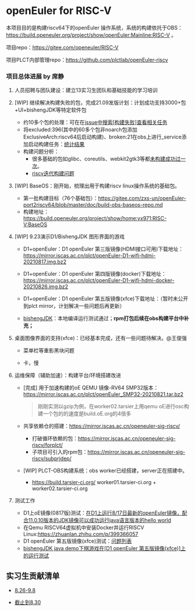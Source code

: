 # openEuler for RISC-V

本项目目的是构建riscv64下的openEuler 操作系统，系统的构建依托于OBS：https://build.openeuler.org/project/show/openEuler:Mainline:RISC-V 。

项目repo：https://gitee.com/openeuler/RISC-V

项目PLCT内部管理repo：https://github.com/plctlab/openEuler-riscv


### 项目总体进展 by 席静

1. 人员招聘与团队建设：建立13实习生团队和基础技能的学习培训
2. [WIP] 继续解决构建失败的包，完成21.09发版计划：计划成功支持3000+包+UI+bishengJDK等特定软件包
   - 约10多个包的处理：可在在[issue中搜索[构建失败]查看相关任务](https://gitee.com/openeuler/RISC-V/issues?utf8=%E2%9C%93&issue_search=%5B%E6%9E%84%E5%BB%BA%E5%A4%B1%E8%B4%A5%5D)
   - 将excluded:396(其中的60多个包非noarch包添加ExclusiveArch:riscv64后启动构建)、broken:21在obs上进行_service添加启动构建任务：[统计结果](https://github.com/plctlab/openEuler-riscv/blob/main/doc/excluded%2Bbroken.xlsx)
   - 构建问题分析：
     - 很多基础的包如glibc、coreutils、webkit2gtk3等都[未构建成功过一次](https://github.com/plctlab/openEuler-riscv/blob/main/weeklyreports/包构建现状.md)。
     - [riscv迭代构建问题](https://github.com/plctlab/openEuler-riscv/blob/main/weeklyreports/riscv%E8%BF%AD%E4%BB%A3%E6%9E%84%E5%BB%BA%E9%97%AE%E9%A2%98.md)


3. [WIP]  BaseOS：刚开始，梳理出用于构建riscv linux操作系统的基础包。

   - 第一批构建目标（76个基础包）：https://gitee.com/zxs-un/openEuler-port2riscv64/blob/master/doc/build-obs-baseos-repo.md
   - 构建地址：https://build.openeuler.org/project/show/home:yx971:RISC-V:BaseOS

4. [WIP] 9.23演示D1/BishengJDK 图形界面的游戏

   - D1+openEuler：D1 openEuler 第三版镜像(HDMI接口可用)下载地址：https://mirror.iscas.ac.cn/plct/openEuler-D1-wifi-hdmi-20210817.img.bz2

   - D1+openEuler：D1 openEuler 第四版镜像(docker)下载地址：https://mirror.iscas.ac.cn/plct/openEuler-D1-wifi-hdmi-docker-20210826.img.bz2

   - D1+openEuler：D1 openEuler 第五版镜像(xfce)下载地址：（暂时未公开到plct mirror，计划解决一些问题后再更新）

   - [bishengJDK](https://gitee.com/openeuler/RISC-V/issues/I28H7L?from=project-issue)：本地编译运行测试通过；**rpm打包后续在obs构建平台中补充；**

     

5. 桌面图像界面的支持(xfce)：已经基本完成，还有一些问题待解决。@王俊强

   - 菜单栏等重影黑块问题

   - 卡，慢

6. 运维保障（辅助加速）：构建平台/环境搭建改进

   - [完成] 用于加速构建的oE QEMU 镜像-RV64 SMP32版本：https://mirror.iscas.ac.cn/plct/openEuler_SMP32-20210821.tar.bz2  

     > 刚刚实测以gzip为例，在worker02.tarsier上用qemu oE进行osc构建一个包的的速度是build.oE.org的4倍多

   - 共享依赖仓的搭建：https://mirror.iscas.ac.cn/openeuler-sig-riscv/ 

     - 打破循环依赖的包：https://mirror.iscas.ac.cn/openeuler-sig-riscv/forplct/ 
     - 子项目可引入的rpm包：https://mirror.iscas.ac.cn/openeuler-sig-riscv/subprjdep/ 

   - [WIP] PLCT-OBS构建系统：obs worker已经搭建，server正在搭建中。

     - https://build.tarsier-ci.org/   worker01.tarsier-ci.org + worker02.tarsier-ci.org


6. 测试工作

   - D1上oE镜像(0817版)测试：[在D1上运行8/17日最新的openEuler镜像，配合11.0.10版本的JDK镜像可以成功运行java语言版本的hello world](https://zhuanlan.zhihu.com/p/401285641?utm_source=wechat_session&utm_medium=social&s_r=0)
   - 在Qemu RISCV64虚拟机中安装Docker并运行RISCV Linux:https://zhuanlan.zhihu.com/p/399366057 
   - D1 openEuler 第五版镜像(xfce)测试：[问题列表](https://github.com/plctlab/openEuler-riscv/issues?q=is%3Aissue+is%3Aopen+xfce)
   - [bishengJDK java demo下棋游戏在[D1 openEuler 第五版镜像(xfce)]上的运行测试](https://github.com/plctlab/openEuler-riscv/issues/90)



## 实习生贡献清单

- [8.26-9.8](https://github.com/plctlab/openEuler-riscv/blob/main/weeklyreports/membersAchi9.8.md)

- [截止到8.30](https://github.com/plctlab/openEuler-riscv/blob/main/weeklyreports/membersAchi8.30.md)

